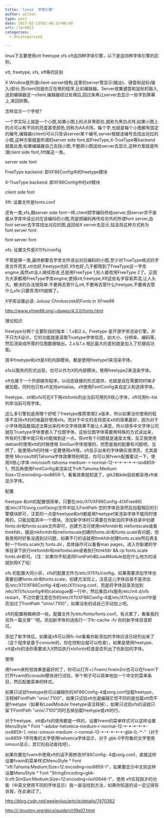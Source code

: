 ```yaml
---
title: 'linux  字体引擎'
author: wiloon
type: post
date: 2017-02-15T02:48:32+00:00
url: /?p=9811
categories:
  - Uncategorized

---
```

linux下主要使用xtt freetype xfs xft这四种字体引擎，以下是这四种字体引擎的区别，
  
xtt, freetype, xfs, xft等的区别
  
X Window是所谓client-server结构,这里的server管显示(输出)、键盘和鼠标(输入)部分,而client则是你正在用的程序,比如编辑器。Server收集键盘和鼠标的输入,送到编辑器这一client,编辑器经过处理后,回过来再让server去显示一些字到屏幕上,来回折腾。
  
怎样显示一个字呢?
  
一个字实际上就是一个小图,如果小图上的点非黑即白,就称为黑白点阵;如果小图上的点可以有不同的亮度甚至颜色,则称为AA点阵。每个字,也就是每个小图都有固定的编号,编辑器(client)可以只告诉server某个编号,server根据该编号去找出对应的小图,这种方案就是所谓的server side font,如FreeType,X-TrueType等backend就属此类;如果编辑器自己去找小图,干脆把小图送给server去显示,这种方案就是所谓client side font,Xft属这一类。
  
server side font
  
FreeType backend: 即XF86Config中的freetype模块
  
X-TrueType backend: 即XF86Config中的xtt模块
  
client side font
  
Xft: 设置文件是fonts.conf
  
还有一类,xfs,跟server side font一样,client把字编码传给server,但server并不直接从字库中读出对应该编码的小图,而是把编码再传给另外的所谓font server,由font server去字库找出对应的图,返回给X server去显示,姑且将这种方式称为font server font:
  
font server font
  
xfs: 设置文件是X11/fs/config
  
不管是哪一类,最终都要去字库文件读出对应编码的小图,至少对TrueType格式的字库文件而言,xtt也好,freetype也好,Xft也好,几乎都用到了FreeType这一字库engine,虽然xtt没人继续改进,还是用FreeType 1,别人都改用FreeType 2了。正因为大家都用FreeType字库engine,使得xtt,freetype,Xft这些名字容易弄混,让人头大。解决的办法很简单:不要再去管什么xtt,不要再去管什么freetype,不要再去管什么xfs:只要弄清Xft就够了。

X字库设置必读: Juliusz Chroboczek的Fonts in XFree86
  
http://www.xfree86.org/~dawes/4.3.0/fonts.html



理论知识
  
freetype分两个主要阶段的版本：1.x和2.x。Freetype 是开源字体渲染引擎，并不只为X设计。它的功能就是读取Truetype字体信息，如大小、分辨率、编码等，然后渲染成所需的位图数据输出。2.x与1.x 相比最大的差别就是加入了抗锯齿功能。
  
其中freetype和xtt是X的内部模块，都是使用freetype1来渲染字体。
  
xfs以服务的形式出现，也可以作为X的内部模块，使用freetype2来渲染字体。
  
xft也属于一个外部服务程序，以动态链接的形式提供，也就是说在需要的时候才被加载，同时也只有xft支持antialias。xft使用FontConfig来自定义和选择字体。
  
freetype、xtt和xfs可在X下用xlsfonts列出当前可用的X核心字体，xft可用fc-list列举当前可用字体。
  
这么多引擎到底用哪个好呢？freetype推荐使用2.x版本，所以如果当你使用的程序不支持xft的时候最好使用xfs。而对于中文的支持其实xtt的效果最好，因为对于小字体用函数描述法算出来的中文字体效果不能让人满意，所以很多中文字体公司就在Truetype字体里嵌入了位图字体。这些位图字体需要用特殊的方式读出来，所有的引擎中就只有xtt能做到这一点。但xtt有个问题就是速度太慢，反正我使用debian时使用xtt的时候使用 SimSun字体很慢的，但愿是我的配置有问题吧。当然了，能使用xft的时候一定要使用xft哦，xft显示出来的字体确实很漂亮，尤其是使用 Microsoft的Tahoma字体效果特别明显，你可以用fvwm配置着试一下，使用X核心字体-microsoft-tahoma-medium- r-normal&#8211;12-\*-\*-\*-\*-*-iso8859-1，然后再使用FontConfig来渲染试下xft:Tahoma:Medium: Size=12:encoding=iso8859-1，看看效果就知道了，gtk2和kde目前都采用xft来显示字体。

配置
  
freetype 和xtt的配置很简单，只要在/etc/X11/XF86Config-4(XFree86)或/etc/X11/xorg.conf(xorg)文件中加入FontPath 您的字体目录然后加载相应的引擎模块即可，注意的一点是freetype和xtt都是用freetype1来渲染字体不能同时使用的，只能加载其中一个模块。添加新字体时只需要在你新加的字体目录中创建fonts.dir和fonts.scale文件即可，创建方法可使用mkfontdir和 mkfontscale或者ttmkfdir，据说mkfontdir和mkfontscale创建的fonts.dir和fonts.scale有问题，但我使用时好象没遇到过问题，如果不行的话就用ttmkfdir创建fonts.scale然后再复制一个fonts.scale为 fonts.dir，具体操作可以看看man pages，进入你新建的字体目录下执行mkfontdir和mkfontscale或者执行ttmkfdir && cp fonts.scale fonts.dir即可。（注：如果你不知道将FontPath和LoadModule加在什么地方的话就别用X了哈）
  
xfs 的配置大同小异，xfs的配置文件为/etc/X11/fs/config。如果需要添加字体也需要创建fonts.dir和fonts.scale，创建方法同上，注意这儿字体目录不是添加在/etc/X11/XF86Config-4或/etc/X11/xorg.conf，而是将字体目录添加到 /etc/X11/fs/config中的catalogue那一行中，然后重启xfs服务/etc/init.d/xfs restart，不过你要注意在你的/etc/X11/XF86Config-4或/etc/X11/xorg.conf中是否加过了FontPath "Unix/:7100"，如果没有的话自己手动加上吧。
  
xft的配置稍微麻烦一些，配置文件为/etc/fonts/fonts.conf，有点累了，看看我的另外一篇文章“ ”吧。添加新字体的话执行一下fc-cache -fv 你的新字体目录即可。
  
添加了新字体后，如果是xft可以用fc-list看看你新添加的字体应该已经列出来了（这个程序是基于console的，你在控制台就可以检查），如果是使用freetype、xtt或xfs的话你需要进入X然后执行xlsfonts检查是否列出了你新加的字体。

使用
  
用fvwm来检验效果是最好的了，你可以打开~/.fvwm/.fvwm2rc也可以在fvwm下打开fvwm的console模块进行试验，举个例子可以简单地加一个中文的菜单条目，然后配置菜单的样式。
  
如果只试验freetype你可以编辑你的XF86Config-4或xorg.conf加载freetype，注释掉FontPath "unix/:7100"，如果只试验xtt也是编辑它但不同的是加载xtt而不是freetype（如果有LoadModule freetype请注释掉），如果只试验xfs的话就只留下FontPath "unix/:7100"同时去掉加载freetype或xtt的行。
  
对于freetype、xtt或xfs的使用都是一样的，设置fvwm的菜单样式可以这样设置MenuStyle \* Font "-adobe-helvetica-medium-r-normal&#8211;12-\*-\*-\*-\*-\*-iso8859-1,-misc-simsun-medium -r-normal&#8211;12-\*-\*-\*-\*-\*-gbk-0,-\*-"（对于iso8859-1字符集的文字使用helvetica字体显示，对于 gbk-0字符集的文字使用simsun显示，其它的自动查找吧）。
  
如果你要在fvwm中使用xft的话不用修改XF86Config- 4或xorg.conf，直接这样设置fvwm的菜单样式MenuStyle \* Font "xft:Tahoma:Medium:Size=12:encoding=iso8859-1"，如果要显示中文则这样设置MenuStyle \* Font "StringEncoding=gbk-0:xft:SimSun:Medium:Size=12:encoding=iso10646-1"，使用 xft实现刚才的功能（中英文使用不同的字体显示）我一直没找到方法，如果你知道的话一定记得告诉我，在此谢过了。

http://blog.csdn.net/wesleyluo/article/details/7470362

http://i.linuxtoy.org/docs/guide/ch19s07.html